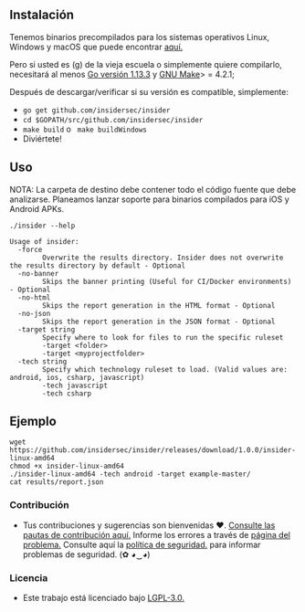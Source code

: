 ## Instalación

Tenemos binarios precompilados para los sistemas operativos Linux, Windows y macOS que puede encontrar [aquí.](https://github.com/insidersec/insider/releases)

Pero si usted es (g) de la vieja escuela o simplemente quiere compilarlo, necesitará al menos [Go versión 1.13.3](https://golang.org/dl/) y [GNU Make](https://www.gnu.org/software/make/)> = 4.2.1;

Después de descargar/verificar si su versión es compatible, simplemente:

* `go get github.com/insidersec/insider`
* `cd $GOPATH/src/github.com/insidersec/insider`
* `make build` o ` make buildWindows`
* Diviértete!

## Uso

NOTA: La carpeta de destino debe contener todo el código fuente que debe analizarse. Planeamos lanzar soporte para binarios compilados para iOS y Android APKs.

````
./insider --help

Usage of insider:
  -force
    	Overwrite the results directory. Insider does not overwrite the results directory by default - Optional
  -no-banner
    	Skips the banner printing (Useful for CI/Docker environments) - Optional
  -no-html
    	Skips the report generation in the HTML format - Optional
  -no-json
    	Skips the report generation in the JSON format - Optional
  -target string
    	Specify where to look for files to run the specific ruleset
        -target <folder>
        -target <myprojectfolder>
  -tech string
    	Specify which technology ruleset to load. (Valid values are: android, ios, csharp, javascript)
        -tech javascript
        -tech csharp
````

## Ejemplo

````
wget https://github.com/insidersec/insider/releases/download/1.0.0/insider-linux-amd64
chmod +x insider-linux-amd64
./insider-linux-amd64 -tech android -target example-master/
cat results/report.json
````

### Contribución

- Tus contribuciones y sugerencias son bienvenidas ♥. [Consulte las pautas de contribución aquí.](/.Github/CONTRIBUTING.md) Informe los errores a través de [página del problema.](https://github.com/insidersec/insider/issues) Consulte aquí la [política de seguridad.](/.Github/SECURITY.md) para informar problemas de seguridad. (✿ ◕‿◕)

### Licencia

- Este trabajo está licenciado bajo [LGPL-3.0.](/LICENSE.md)
